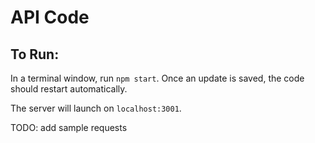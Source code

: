 # API Code

## To Run:
In a terminal window, run `npm start`. Once an update is saved, the code should restart automatically.

The server will launch on `localhost:3001`. 

TODO: add sample requests